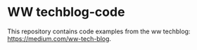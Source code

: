 # WW techblog-code

This repository contains code examples from the ww techblog: https://medium.com/ww-tech-blog.